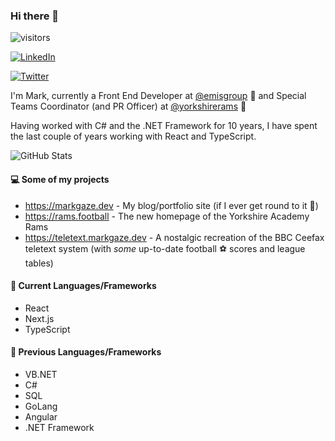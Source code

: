 ### Hi there 👋

![visitors](https://visitor-badge.glitch.me/badge?page_id=markgaze.markgaze)

[![LinkedIn](https://img.shields.io/badge/LinkedIn-markgaze-blue?style=social&logo=LinkedIn)](https://www.linkedin.com/in/markgaze/)

[![Twitter](https://img.shields.io/badge/Twitter-BlueAndWhiteOwl-blue?style=social&logo=Twitter)](https://twitter.com/BlueAndWhiteOwl)


I'm Mark, currently a Front End Developer at [@emisgroup](https://github.com/emisgroup) 🏢 and Special Teams Coordinator (and PR Officer) at [@yorkshirerams](https://github.com/yorkshirerams) 🏈

Having worked with C# and the .NET Framework for 10 years, I have spent the last couple of years working with React and TypeScript.

![GitHub Stats](https://github-readme-stats.vercel.app/api?username=markgaze&show_icons=true&title_color=fff&icon_color=79ff97&text_color=9f9f9f&bg_color=151515)

#### 💻 Some of my projects

- https://markgaze.dev - My blog/portfolio site (if I ever get round to it 🙈)
- https://rams.football - The new homepage of the Yorkshire Academy Rams
- https://teletext.markgaze.dev - A nostalgic recreation of the BBC Ceefax teletext system (with _some_ up-to-date football ⚽ scores and league tables)

#### 🎉 Current Languages/Frameworks

- React
- Next.js
- TypeScript

#### 📆 Previous Languages/Frameworks

- VB.NET
- C#
- SQL
- GoLang
- Angular
- .NET Framework
